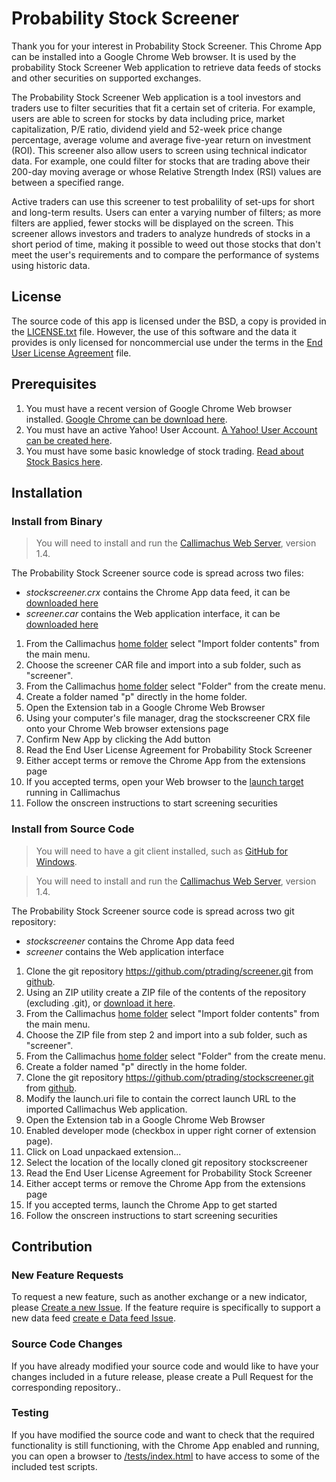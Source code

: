 Probability Stock Screener
==========================

Thank you for your interest in Probability Stock Screener. This Chrome App can be installed into a Google Chrome Web browser. It is used by the probability Stock Screener Web application to retrieve data feeds of stocks and other securities on supported exchanges.

The Probability Stock Screener Web application is a tool investors and traders use to filter securities that fit a certain set of criteria. For example, users are able to screen for stocks by data including price, market capitalization, P/E ratio, dividend yield and 52-week price change percentage, average volume and average five-year return on investment (ROI). This screener also allow users to screen using technical indicator data. For example, one could filter for stocks that are trading above their 200-day moving average or whose Relative Strength Index (RSI) values are between a specified range.

Active traders can use this screener to test probalility of set-ups for short and long-term results. Users can enter a varying number of filters; as more filters are applied, fewer stocks will be displayed on the screen. This screener allows investors and traders to analyze hundreds of stocks in a short period of time, making it possible to weed out those stocks that don't meet the user's requirements and to compare the performance of systems using historic data.

## License

The source code of this app is licensed under the BSD, a copy is provided in the [LICENSE.txt](LICENSE.txt) file. However, the use of this software and the data it provides is only licensed for noncommercial use under the terms in the [End User License Agreement](EULA.md) file.

## Prerequisites

1. You must have a recent version of Google Chrome Web browser installed. [Google Chrome can be download here](http://www.google.com/chrome/).
2. You must have an active Yahoo! User Account. [A Yahoo! User Account can be created here](https://login.yahoo.com/).
3. You must have some basic knowledge of stock trading. [Read about Stock Basics here](http://www.investopedia.com/university/stocks/).

## Installation

### Install from Binary

> You will need to install and run the [Callimachus Web Server](http://callimachusproject.org/), version 1.4.

The Probability Stock Screener source code is spread across two files:
* *stockscreener.crx* contains the Chrome App data feed, it can be [downloaded here](https://github.com/ptrading/stockscreener/releases)
* *screener.car* contains the Web application interface, it can be [downloaded here](https://github.com/ptrading/screener/releases)

1. From the Callimachus [home folder](http://localhost:8080/?view) select "Import folder contents" from the main menu.
2. Choose the screener CAR file and import into a sub folder, such as "screener".
3. From the Callimachus [home folder](http://localhost:8080/?view) select "Folder" from the create menu.
4. Create a folder named "p" directly in the home folder.
5. Open the Extension tab in a Google Chrome Web Browser
6. Using your computer's file manager, drag the stockscreener CRX file onto your Chrome Web browser extensions page
7. Confirm New App by clicking the Add button
8. Read the End User License Agreement for Probability Stock Screener
9. Either accept terms or remove the Chrome App from the extensions page
10. If you accepted terms, open your Web browser to the [launch target](http://localhost:8080/screener/launch) running in Callimachus
11. Follow the onscreen instructions to start screening securities

### Install from Source Code

> You will need to have a git client installed, such as [GitHub for Windows](https://windows.github.com/).

> You will need to install and run the [Callimachus Web Server](http://callimachusproject.org/), version 1.4.

The Probability Stock Screener source code is spread across two git repository:
* *stockscreener* contains the Chrome App data feed
* *screener* contains the Web application interface

1. Clone the git repository https://github.com/ptrading/screener.git from [github](https://github.com/ptrading/screener).
2. Using an ZIP utility create a ZIP file of the contents of the repository (excluding .git), or [download it here](https://github.com/ptrading/screener/archive/master.zip).
3. From the Callimachus [home folder](http://localhost:8080/?view) select "Import folder contents" from the main menu.
4. Choose the ZIP file from step 2 and import into a sub folder, such as "screener".
5. From the Callimachus [home folder](http://localhost:8080/?view) select "Folder" from the create menu.
6. Create a folder named "p" directly in the home folder.
7. Clone the git repository https://github.com/ptrading/stockscreener.git from [github](https://github.com/ptrading/stockscreener).
8. Modify the launch.uri file to contain the correct launch URL to the imported Callimachus Web application.
9. Open the Extension tab in a Google Chrome Web Browser
10. Enabled developer mode (checkbox in upper right corner of extension page).
11. Click on Load unpackaed extension...
12. Select the location of the locally cloned git repository stockscreener
13. Read the End User License Agreement for Probability Stock Screener
14. Either accept terms or remove the Chrome App from the extensions page
15. If you accepted terms, launch the Chrome App to get started
16. Follow the onscreen instructions to start screening securities

## Contribution

### New Feature Requests

To request a new feature, such as another exchange or a new indicator, please [Create a new Issue](https://github.com/ptrading/screener/issues/new). If the feature require is specifically to support a new data feed [create e Data feed Issue](https://github.com/ptrading/stockscreener/issues/new).

### Source Code Changes

If you have already modified your source code and would like to have your changes included in a future release, please create a Pull Request for the corresponding repository..

### Testing

If you have modified the source code and want to check that the required functionality is still functioning, with the Chrome App enabled and running, you can open a browser to [/tests/index.html](http://localhost:1880/tests/index.html) to have access to some of the included test scripts.


